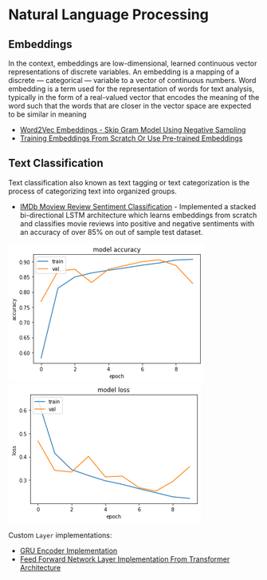 # Natural Language Processing

## Embeddings

In the context, embeddings are low-dimensional, learned continuous vector representations of discrete variables.
An embedding is a mapping of a discrete — categorical — variable to a vector of continuous numbers.
Word embedding is a term used for the representation of words for text analysis, typically in the form of a real-valued vector that encodes the meaning of the word such that the words that are closer in the vector space are expected to be similar in meaning

- [Word2Vec Embeddings - Skip Gram Model Using Negative Sampling](skip-gram-word2vec.ipynb)
- [Training Embeddings From Scratch Or Use Pre-trained Embeddings](embeddings-playground.ipynb)

## Text Classification

Text classification also known as text tagging or text categorization is the process of categorizing text into organized groups.

- [IMDb Moview Review Sentiment Classification](imdb-movie-review-classification.ipynb) - Implemented a stacked bi-directional LSTM architecture which learns embeddings from scratch and classifies movie reviews into positive and negative sentiments with an accuracy of over 85% on out of sample test dataset.

![model-acc](images/movie_review_classification_acc.png)
![model-loss](images/movie_review_classification_loss.png)

Custom `Layer` implementations:

- [GRU Encoder Implementation](encoder.py)
- [Feed Forward Network Layer Implementation From Transformer Architecture](feed_forward_network.py)
